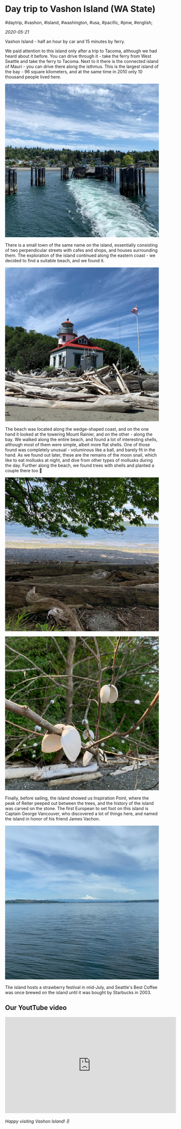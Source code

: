 # Day trip to Vashon Island (WA State)

#daytrip, #vashon, #island, #washington, #usa, #pacific, #pnw, #english;

_2020-05-21_

Vashon Island - half an hour by car and 15 minutes by ferry.

We paid attention to this island only after a trip to Tacoma, although we had heard about it before. You can drive through it - take the ferry from West Seattle and take the ferry to Tacoma. Next to it there is the connected island of Mauri - you can drive there along the isthmus. This is the largest island of the bay - 96 square kilometers, and at the same time in 2010 only 10 thousand people lived here.

![Day trip to Vashon Island (WA State)](/images/day-trip-to-vashon-island-wa/2.jpg "Day trip to Vashon Island (WA State)")

There is a small town of the same name on the island, essentially consisting of two perpendicular streets with cafes and shops, and houses surrounding them. The exploration of the island continued along the eastern coast - we decided to find a suitable beach, and we found it.

![Day trip to Vashon Island (WA State)](/images/day-trip-to-vashon-island-wa/3.jpg "Day trip to Vashon Island (WA State)")

The beach was located along the wedge-shaped coast, and on the one hand it looked at the towering Mount Rainier, and on the other - along the bay. We walked along the entire beach, and found a lot of interesting shells, although most of them were simple, albeit more flat shells. One of those found was completely unusual - voluminous like a ball, and barely fit in the hand. As we found out later, these are the remains of the moon snail, which like to eat mollusks at night, and dive from other types of mollusks during the day. Further along the beach, we found trees with shells and planted a couple there too 🐚

![Day trip to Vashon Island (WA State)](/images/day-trip-to-vashon-island-wa/4.jpg "Day trip to Vashon Island (WA State)")

![Day trip to Vashon Island (WA State)](/images/day-trip-to-vashon-island-wa/1.jpg "Day trip to Vashon Island (WA State)")

Finally, before sailing, the island showed us Inspiration Point, where the peak of Reiter peeped out between the trees, and the history of the island was carved on the stone. The first European to set foot on this island is Captain George Vancouver, who discovered a lot of things here, and named the island in honor of his friend James Vachon.

![Day trip to Vashon Island (WA State)](/images/day-trip-to-vashon-island-wa/5.jpg "Day trip to Vashon Island (WA State)")

The island hosts a strawberry festival in mid-July, and Seattle's Best Coffee was once brewed on the island until it was bought by Starbucks in 2003.

## Our YoutTube video

<iframe width="560" height="315" src="https://www.youtube.com/embed/IddaDO6dIS8" title="YouTube video player" frameborder="0" allow="accelerometer; autoplay; clipboard-write; encrypted-media; gyroscope; picture-in-picture" allowfullscreen></iframe>

_Happy visiting Vashon Island!_ :v:
